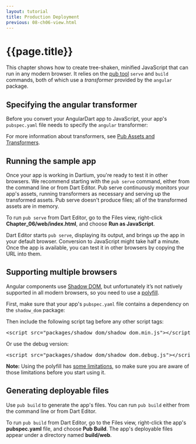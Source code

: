 ```yaml
---
layout: tutorial
title: Production Deployment
previous: 08-ch06-view.html
---
```


# {{page.title}}

<p>
This chapter shows how to create tree-shaken, minified JavaScript that
can run in any modern browser.
It relies on the
<a href="https://www.dartlang.org/tools/pub/">pub tool</a>
<code>serve</code> and <code>build</code> commands,
both of which use a <em>transformer</em>
provided by the <code>angular</code> package.
</p>


<h2 id="adding-the-transformer">Specifying the angular transformer</h2>

<p>
Before you convert your AngularDart app to JavaScript,
your app's <code>pubspec.yaml</code> file
needs to specify the <code>angular</code> transformer:
</p>

<script type="template/code">
transformers:
- angular
</script>

<p>
For more information about transformers, see
<a href="https://www.dartlang.org/tools/pub/assets-and-transformers.html">Pub Assets and Transformers</a>.

<h2 id="running-the-sample-app">Running the sample app</h2>

<p>
Once your app is working in Dartium,
you're ready to test it in other browsers.
We recommend starting with the <code>pub serve</code> command,
either from the command line or from Dart Editor.
Pub serve continuously monitors your app's assets,
running transformers as necessary
and serving up the transformed assets.
Pub serve doesn't produce files;
all of the transformed assets are in memory.
</p>

<p>
To run <code>pub serve</code> from Dart Editor,
go to the Files view, right-click <b>Chapter_06/web/index.html</b>,
and choose <b>Run as JavaScript</b>.
</p>

<p>
Dart Editor starts <code>pub serve</code>, displaying its output,
and brings up the app in your default browser.
Conversion to JavaScript might take half a minute.
Once the app is available, you can test it in other browsers
by copying the URL into them.
</p>


<h2 id="cross-browser-support">Supporting multiple browsers</h2>

<p>Angular components use  <a href="http://www.html5rocks.com/en/tutorials/webcomponents/shadowdom/">
  Shadow DOM</a>, but unfortunately it’s not natively supported in all
modern browsers, so you need to use a
<a href="http://pub.dartlang.org/packages/shadow_dom">polyfill</a>.</p>

<p>
First, make sure that your app's <code>pubspec.yaml</code> file
contains a dependency on the <code>shadow_dom</code> package:
</p>

<script type="template/code">
dependencies:
  shadow_dom: any
</script>

<p>
Then include the following script tag before any other script tags:
</p>

<!-- Can not use a script tag here because of nested script tags -->
<pre class="prettyprint">
&lt;script src="packages/shadow_dom/shadow_dom.min.js"&gt;&lt;/script&gt;
</pre>

<p>Or use the debug version:</p>

<!-- Can not use a script tag here because of nested script tags -->
<pre class="prettyprint">
&lt;script src="packages/shadow_dom/shadow_dom.debug.js"&gt;&lt;/script&gt;
</pre>

<p><strong>Note:</strong> Using the polyfill has
<a href="https://github.com/polymer/ShadowDOM#known-limitations">
  some limitations</a>, so make sure you are aware of those limitations
before you start using it.</p>


<h2 id="generating-files">Generating deployable files</h2>

<p>
Use <code>pub build</code> to generate the app's files.
You can run <code>pub build</code> either from the command line
or from Dart Editor.
</p>

<p>
To run <code>pub build</code> from Dart Editor,
go to the Files view,
right-click the app's <b>pubspec.yaml</b> file,
and choose <b>Pub Build</b>.
The app's deployable files appear
under a directory named <b>build/web</b>.
</p>
